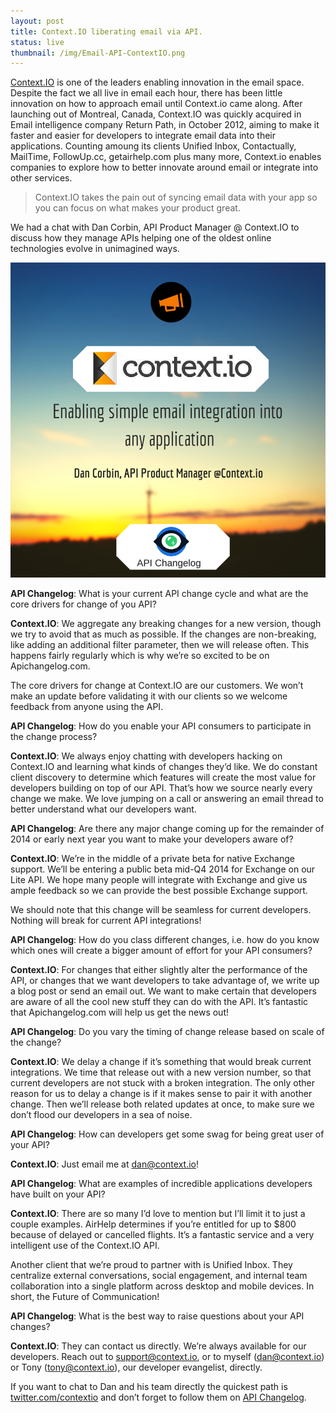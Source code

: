 ```yaml
---
layout: post
title: Context.IO liberating email via API.
status: live
thumbnail: /img/Email-API-ContextIO.png
---
```


[Context.IO](https://www.context.io "Context.IO") is one of the leaders enabling innovation in the email space. Despite the fact we all live in email each hour, there has been little innovation on how to approach email until Context.io came along. After launching out of Montreal, Canada, Context.IO was quickly acquired in Email intelligence company Return Path, in October 2012, aiming to make it faster and easier for developers to integrate email data into their applications. Counting amoung its clients Unified Inbox, Contactually, MailTime, FollowUp.cc, getairhelp.com plus many more, Context.io enables companies to explore how to better innovate around email or integrate into other services. 

> Context.IO takes the pain out of syncing email data with your app so you can focus on what makes your product great.

We had a chat with Dan Corbin, API Product Manager @ Context.IO to discuss how they manage APIs helping one of the oldest online technologies evolve in unimagined ways. 

![](/img/Email-API-ContextIO.png)

**API Changelog**: What is your current API change cycle and what are the core drivers for change of you API?

**Context.IO**: We aggregate any breaking changes for a new version, though we try to avoid that as much as possible. If the changes are non-breaking, like adding an additional filter parameter, then we will release often. This happens fairly regularly which is why we’re so excited to be on Apichangelog.com. 

The core drivers for change at Context.IO are our customers. We won’t make an update before validating it with our clients so we welcome feedback from anyone using the API. 


**API Changelog**: How do you enable your API consumers to participate in the change process?

**Context.IO**: We always enjoy chatting with developers hacking on Context.IO and learning what kinds of changes they’d like. We do constant client discovery to determine which features will create the most value for developers building on top of our API. That’s how we source nearly every change we make. We love jumping on a call or answering an email thread to better understand what our developers want.


**API Changelog**: Are there any major change coming up for the remainder of 2014 or early next year you want to make your developers aware of?

**Context.IO**: We’re in the middle of a private beta for native Exchange support. We’ll be entering a public beta mid-Q4 2014 for Exchange on our Lite API. We hope many people will integrate with Exchange and give us ample feedback so we can provide the best possible Exchange support.

We should note that this change will be seamless for current developers. Nothing will break for current API integrations!


**API Changelog**: How do you class different changes, i.e. how do you know which ones will create a bigger amount of effort for your API consumers?

**Context.IO**: For changes that either slightly alter the performance of the API, or changes that we want developers to take advantage of, we write up a blog post or send an email out. We want to make certain that developers are aware of all the cool new stuff they can do with the API. It’s fantastic that Apichangelog.com will help us get the news out!


**API Changelog**: Do you vary the timing of change release based on scale of the change?

**Context.IO**: We delay a change if it’s something that would break current integrations. We time that release out with a new version number, so that current developers are not stuck with a broken integration. The only other reason for us to delay a change is if it makes sense to pair it with another change. Then we’ll release both related updates at once, to make sure we don’t flood our developers in a sea of noise.


**API Changelog**: How can developers get some swag for being great user of your API?

**Context.IO**: Just email me at dan@context.io!


**API Changelog**: What are examples of incredible applications developers have built on your API?

**Context.IO**: There are so many I’d love to mention but I’ll limit it to just a couple examples. AirHelp determines if you’re entitled for up to $800 because of delayed or cancelled flights. It’s a fantastic service and a very intelligent use of the Context.IO API. 

Another client that we’re proud to partner with is Unified Inbox. They centralize external conversations, social engagement, and internal team collaboration into a single platform across desktop and mobile devices. In short, the Future of Communication! 


**API Changelog**: What is the best way to raise questions about your API changes?

**Context.IO**: They can contact us directly. We’re always available for our developers. Reach out to support@context.io, or to myself (dan@context.io) or Tony (tony@context.io), our developer evangelist, directly. 


If you want to chat to Dan and his team directly the quickest path is [twitter.com/contextio](http://www.twitter.com/contextio "Context.IO on Twitter") and don’t forget to follow them on [API Changelog](https://www.apichangelog.com/api/contextio "Context.IO On API Changelog"). 

